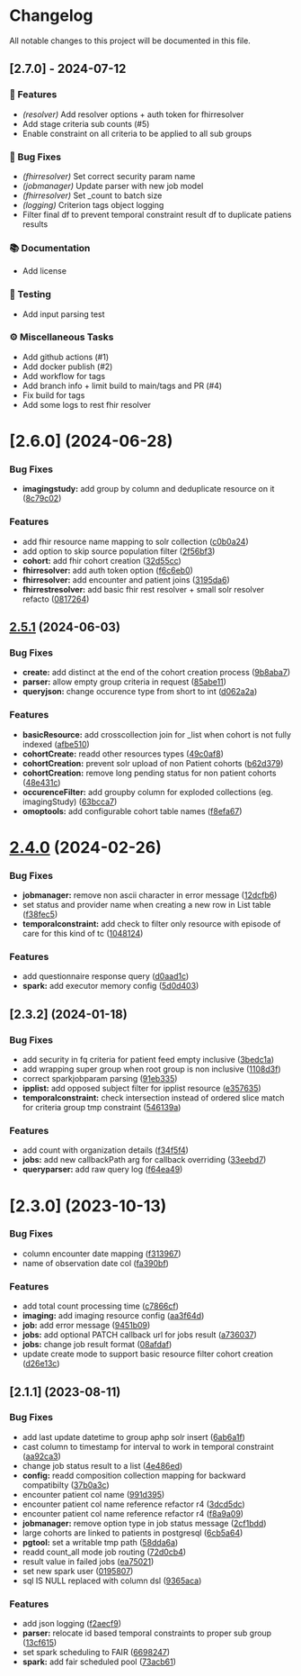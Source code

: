 # Changelog

All notable changes to this project will be documented in this file.

## [2.7.0] - 2024-07-12

### 🚀 Features

- *(resolver)* Add resolver options + auth token for fhirresolver
- Add stage criteria sub counts (#5)
- Enable constraint on all criteria to be applied to all sub groups

### 🐛 Bug Fixes

- *(fhirresolver)* Set correct security param name
- *(jobmanager)* Update parser with new job model
- *(fhirresolver)* Set _count to batch size
- *(logging)* Criterion tags object logging
- Filter final df to prevent temporal constraint result df to duplicate patiens results

### 📚 Documentation

- Add license

### 🧪 Testing

- Add input parsing test

### ⚙️ Miscellaneous Tasks

- Add github actions (#1)
- Add docker publish (#2)
- Add workflow for tags
- Add branch info + limit build to main/tags and PR (#4)
- Fix build for tags
- Add some logs to rest fhir resolver

# [2.6.0] (2024-06-28)


### Bug Fixes

* **imagingstudy:** add group by column and deduplicate resource on it ([8c79c02](https://gitlab.data.aphp.fr/ID/pfm/portails-et-apis/cohort360/spark-job-server/commit/8c79c02fa063e020d04491e70c3c6d840f81a58d))


### Features

* add fhir resource name mapping to solr collection ([c0b0a24](https://gitlab.data.aphp.fr/ID/pfm/portails-et-apis/cohort360/spark-job-server/commit/c0b0a24bb485d02457b0f11da49bfc0cfdc9dc05))
* add option to skip source population filter ([2f56bf3](https://gitlab.data.aphp.fr/ID/pfm/portails-et-apis/cohort360/spark-job-server/commit/2f56bf3b555ad92880c1a13315b267a765bdec57))
* **cohort:** add fhir cohort creation ([32d55cc](https://gitlab.data.aphp.fr/ID/pfm/portails-et-apis/cohort360/spark-job-server/commit/32d55cc287031c56ef7ef4fff25eefc0cf18ebc5))
* **fhirresolver:** add auth token option ([f6c6eb0](https://gitlab.data.aphp.fr/ID/pfm/portails-et-apis/cohort360/spark-job-server/commit/f6c6eb0946dc40ec794629d57f1760a97cc51c30))
* **fhirresolver:** add encounter and patient joins ([3195da6](https://gitlab.data.aphp.fr/ID/pfm/portails-et-apis/cohort360/spark-job-server/commit/3195da68d0aff42197480d3cb86b870cbfe4ee8a))
* **fhirrestresolver:** add basic fhir rest resolver + small solr resolver refacto ([0817264](https://gitlab.data.aphp.fr/ID/pfm/portails-et-apis/cohort360/spark-job-server/commit/08172644779c9b3c7e292293f60ba72916fd32dc))



## [2.5.1](https://gitlab.data.aphp.fr/ID/pfm/portails-et-apis/cohort360/spark-job-server/compare/2.4.0...2.5.1) (2024-06-03)


### Bug Fixes

* **create:** add distinct at the end of the cohort creation process ([9b8aba7](https://gitlab.data.aphp.fr/ID/pfm/portails-et-apis/cohort360/spark-job-server/commit/9b8aba7405160321a1de4f9976a9c862e9833e00))
* **parser:** allow empty group criteria in request ([85abe11](https://gitlab.data.aphp.fr/ID/pfm/portails-et-apis/cohort360/spark-job-server/commit/85abe11eea55c75e74763e7c2f24ecb22fb45802))
* **queryjson:** change occurence type from short to int ([d062a2a](https://gitlab.data.aphp.fr/ID/pfm/portails-et-apis/cohort360/spark-job-server/commit/d062a2ae11c8f19a9a8de9e4f3167778f958f5b5))


### Features

* **basicResource:** add crosscollection join for _list when cohort is not fully indexed ([afbe510](https://gitlab.data.aphp.fr/ID/pfm/portails-et-apis/cohort360/spark-job-server/commit/afbe51067cb7adf70201d8494fb8a7d0f94c3d4d))
* **cohortCreate:** readd other resources types ([49c0af8](https://gitlab.data.aphp.fr/ID/pfm/portails-et-apis/cohort360/spark-job-server/commit/49c0af8a3a8957d9bb3aa025e1151e3a34e3f1cc))
* **cohortCreation:** prevent solr upload of non Patient cohorts ([b62d379](https://gitlab.data.aphp.fr/ID/pfm/portails-et-apis/cohort360/spark-job-server/commit/b62d379a7650373ba42c93ef7f42b2b17aa6c286))
* **cohortCreation:** remove long pending status for non patient cohorts ([48e431c](https://gitlab.data.aphp.fr/ID/pfm/portails-et-apis/cohort360/spark-job-server/commit/48e431c9cc27bd5105e0d01ff394a1cecd4e0458))
* **occurenceFilter:** add groupby column for exploded collections (eg. imagingStudy) ([63bcca7](https://gitlab.data.aphp.fr/ID/pfm/portails-et-apis/cohort360/spark-job-server/commit/63bcca74aae7c7acb2149a55f02b05c79025d26f))
* **omoptools:** add configurable cohort table names ([f8efa67](https://gitlab.data.aphp.fr/ID/pfm/portails-et-apis/cohort360/spark-job-server/commit/f8efa67f4aaf8f188f7af7ec1e4f9f65f04f45aa))



# [2.4.0](https://gitlab.data.aphp.fr/ID/pfm/portails-et-apis/cohort360/spark-job-server/compare/2.3.2...2.4.0) (2024-02-26)


### Bug Fixes

* **jobmanager:** remove non ascii character in error message ([12dcfb6](https://gitlab.data.aphp.fr/ID/pfm/portails-et-apis/cohort360/spark-job-server/commit/12dcfb6a3341b61318c97791c3a2090d20e53d3e))
* set status and provider name when creating a new row in List table ([f38fec5](https://gitlab.data.aphp.fr/ID/pfm/portails-et-apis/cohort360/spark-job-server/commit/f38fec5aa08f6c59ae374f973383a007cc2c6593))
* **temporalconstraint:** add check to filter only resource with episode of care for this kind of tc ([1048124](https://gitlab.data.aphp.fr/ID/pfm/portails-et-apis/cohort360/spark-job-server/commit/1048124342900adbe20199ac11b8bad402852b0e))


### Features

* add questionnaire response query ([d0aad1c](https://gitlab.data.aphp.fr/ID/pfm/portails-et-apis/cohort360/spark-job-server/commit/d0aad1c9b6cc5cd81ad8fc47f1d3a452636842e5))
* **spark:** add executor memory config ([5d0d403](https://gitlab.data.aphp.fr/ID/pfm/portails-et-apis/cohort360/spark-job-server/commit/5d0d4035afead697472fd599001ffe2a95bc1af0))



## [2.3.2] (2024-01-18)


### Bug Fixes

* add security in fq criteria for patient feed empty inclusive ([3bedc1a](https://gitlab.data.aphp.fr/ID/pfm/portails-et-apis/cohort360/spark-job-server/commit/3bedc1a538807fab267252d985207ea526c15e39))
* add wrapping super group when root group is non inclusive ([1108d3f](https://gitlab.data.aphp.fr/ID/pfm/portails-et-apis/cohort360/spark-job-server/commit/1108d3fb9435c9a580386f69c9c7c13cb26b4f16))
* correct sparkjobparam parsing ([91eb335](https://gitlab.data.aphp.fr/ID/pfm/portails-et-apis/cohort360/spark-job-server/commit/91eb335df5f9d9e7792f5800d59601df428c5571))
* **ipplist:** add opposed subject filter for ipplist resource ([e357635](https://gitlab.data.aphp.fr/ID/pfm/portails-et-apis/cohort360/spark-job-server/commit/e357635fa32df2cb9f86175b8fe4090c5bbe5a9c))
* **temporalconstraint:** check intersection instead of ordered slice match for criteria group tmp constraint ([546139a](https://gitlab.data.aphp.fr/ID/pfm/portails-et-apis/cohort360/spark-job-server/commit/546139ac1377db29ec5ae3595188e3204ddc41d9))


### Features

* add count with organization details ([f34f5f4](https://gitlab.data.aphp.fr/ID/pfm/portails-et-apis/cohort360/spark-job-server/commit/f34f5f43caa0cae31ddf0a0e42a1329047fc6752))
* **jobs:** add new callbackPath arg for callback overriding ([33eebd7](https://gitlab.data.aphp.fr/ID/pfm/portails-et-apis/cohort360/spark-job-server/commit/33eebd7fc7ca5c0213b0caf9fd4d04b02b855e64))
* **queryparser:** add raw query log ([f64ea49](https://gitlab.data.aphp.fr/ID/pfm/portails-et-apis/cohort360/spark-job-server/commit/f64ea497b7cc8a91cbde6c81c946a84561d866fa))



# [2.3.0] (2023-10-13)


### Bug Fixes

* column encounter date mapping ([f313967](https://gitlab.data.aphp.fr/ID/pfm/portails-et-apis/cohort360/spark-job-server/commit/f3139674354d955017ac3b17e6cf2eb2c3c5bb75))
* name of observation date col ([fa390bf](https://gitlab.data.aphp.fr/ID/pfm/portails-et-apis/cohort360/spark-job-server/commit/fa390bf1fbf30a26a7c453929688f7531c8c0c48))


### Features

* add total count processing time ([c7866cf](https://gitlab.data.aphp.fr/ID/pfm/portails-et-apis/cohort360/spark-job-server/commit/c7866cfffdf98810e226489dbe057167c60015dd))
* **imaging:** add imaging resource config ([aa3f64d](https://gitlab.data.aphp.fr/ID/pfm/portails-et-apis/cohort360/spark-job-server/commit/aa3f64d7153ea9c8a428711968511c4142ddbf7d))
* **job:** add error message ([9451b09](https://gitlab.data.aphp.fr/ID/pfm/portails-et-apis/cohort360/spark-job-server/commit/9451b09f39bb8966acf8662322a65712c9109cec))
* **jobs:** add optional PATCH callback url for jobs result ([a736037](https://gitlab.data.aphp.fr/ID/pfm/portails-et-apis/cohort360/spark-job-server/commit/a73603752e028484061c03db32d20b6a1027395b))
* **jobs:** change job result format ([08afdaf](https://gitlab.data.aphp.fr/ID/pfm/portails-et-apis/cohort360/spark-job-server/commit/08afdaf813745ab3a2940ce31672693190c2ac09))
* update create mode to support basic resource filter cohort creation ([d26e13c](https://gitlab.data.aphp.fr/ID/pfm/portails-et-apis/cohort360/spark-job-server/commit/d26e13cf20ea08a303b3abc169c9d7d811cf8488))



## [2.1.1] (2023-08-11)


### Bug Fixes

* add last update datetime to group aphp solr insert ([6ab6a1f](https://gitlab.data.aphp.fr/ID/pfm/portails-et-apis/cohort360/spark-job-server/commit/6ab6a1fdc423eb9b510917b22266cce3aff7dc91))
* cast column to timestamp for interval to work in temporal constraint ([aa92ca3](https://gitlab.data.aphp.fr/ID/pfm/portails-et-apis/cohort360/spark-job-server/commit/aa92ca31e14c132f73c934caab40473a43b92af0))
* change job status result to a list ([4e486ed](https://gitlab.data.aphp.fr/ID/pfm/portails-et-apis/cohort360/spark-job-server/commit/4e486edd8020edae2f75e0d9d0f44d9be110b6db))
* **config:** readd composition collection mapping for backward compatibilty ([37b0a3c](https://gitlab.data.aphp.fr/ID/pfm/portails-et-apis/cohort360/spark-job-server/commit/37b0a3c63c9a32656955456aede25de971596850))
* encounter patient col name ([991d395](https://gitlab.data.aphp.fr/ID/pfm/portails-et-apis/cohort360/spark-job-server/commit/991d39537a3f107de0809de6db7ba1753f1db497))
* encounter patient col name reference refactor r4 ([3dcd5dc](https://gitlab.data.aphp.fr/ID/pfm/portails-et-apis/cohort360/spark-job-server/commit/3dcd5dcd22d84909ed13afb90b5fe820676a7d5b))
* encounter patient col name reference refactor r4 ([f8a9a09](https://gitlab.data.aphp.fr/ID/pfm/portails-et-apis/cohort360/spark-job-server/commit/f8a9a09774d8e5db2637e2441a32bd8fc47ecf9e))
* **jobmanager:** remove option type in job status message ([2cf1bdd](https://gitlab.data.aphp.fr/ID/pfm/portails-et-apis/cohort360/spark-job-server/commit/2cf1bddc2b588769886bbbfaddfff3bea995df28))
* large cohorts are linked to patients in postgresql ([6cb5a64](https://gitlab.data.aphp.fr/ID/pfm/portails-et-apis/cohort360/spark-job-server/commit/6cb5a643e20f4ff10879be1e7f33fe64d4db819c))
* **pgtool:** set a writable tmp path ([58dda6a](https://gitlab.data.aphp.fr/ID/pfm/portails-et-apis/cohort360/spark-job-server/commit/58dda6a4f0dee980a9d50aabc51fdca20f9ee58c))
* readd count_all mode job routing ([72d0cb4](https://gitlab.data.aphp.fr/ID/pfm/portails-et-apis/cohort360/spark-job-server/commit/72d0cb45c636f98908e735e51513a86c4f371f91))
* result value in failed jobs ([ea75021](https://gitlab.data.aphp.fr/ID/pfm/portails-et-apis/cohort360/spark-job-server/commit/ea75021077ff1e665c248b840da0e644af83ee4f))
* set new spark user ([0195807](https://gitlab.data.aphp.fr/ID/pfm/portails-et-apis/cohort360/spark-job-server/commit/0195807ca8b2531ac6afc82242ad8e64848396c7))
* sql IS NULL replaced with column dsl ([9365aca](https://gitlab.data.aphp.fr/ID/pfm/portails-et-apis/cohort360/spark-job-server/commit/9365aca946aadc751c1c398e63ab4e9dada9c0f5))


### Features

* add json logging ([f2aecf9](https://gitlab.data.aphp.fr/ID/pfm/portails-et-apis/cohort360/spark-job-server/commit/f2aecf9e5b0c9f912545d9fcdfd36ffd433eddca))
* **parser:** relocate id based temporal constraints to proper sub group ([13cf615](https://gitlab.data.aphp.fr/ID/pfm/portails-et-apis/cohort360/spark-job-server/commit/13cf61522a612ebe056ecebc0217251ab637eab2))
* set spark scheduling to FAIR ([6698247](https://gitlab.data.aphp.fr/ID/pfm/portails-et-apis/cohort360/spark-job-server/commit/669824758a9cf7033429f9d6a6e900d2f0a03aa7))
* **spark:** add fair scheduled pool ([73acb61](https://gitlab.data.aphp.fr/ID/pfm/portails-et-apis/cohort360/spark-job-server/commit/73acb61595e62ecfb7dc73363999c687ad4557c0))

